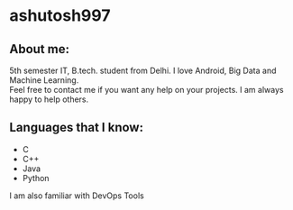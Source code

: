 #  ashutosh997

## About me:

5th semester IT, B.tech. student from Delhi. I love Android, Big Data and Machine Learning.  
Feel free to contact me if you want any help on your projects. I am always happy to help others.


## Languages that I know:

- C
- C++
- Java
- Python

I am also familiar with DevOps Tools


